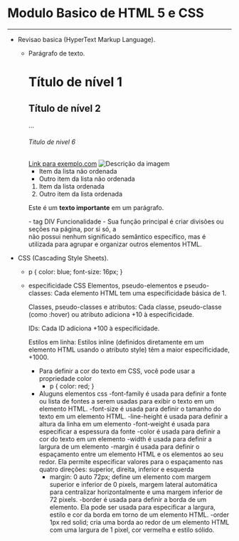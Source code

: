# Modulo Basico de HTML 5 e CSS
---

- Revisao basica (HyperText Markup Language).
    - <p>Parágrafo de texto.</p>
      <h1>Título de nível 1</h1>
      <h2>Título de nível 2</h2>
      ...
      <h6>Titulo de nivel 6</h6>
      <a href="https://www.exemplo.com">Link para exemplo.com</a>
      <img src="caminho/para/imagem.jpg" alt="Descrição da imagem">
      <ul>
          <li>Item da lista não ordenada</li>   
            <li>Outro item da lista não ordenada</li>
      </ul>
        <ol>
            <li>Item da lista ordenada</li>
            <li>Outro item da lista ordenada</li>
        </ol>
      <p>Este é um <strong>texto importante</strong> em um parágrafo.</p>
      - tag DIV Funcionalidade
        - Sua função principal é criar divisões ou seções na página, por si só, a <div> não possui nenhum significado semântico específico, mas é utilizada para agrupar e organizar outros elementos HTML.
      
    
- CSS (Cascading Style Sheets).
  - p {
      color: blue;
      font-size: 16px;
      }
  - especificidade CSS
      Elementos, pseudo-elementos e pseudo-classes: Cada elemento HTML tem uma especificidade básica de 1.

      Classes, pseudo-classes e atributos: Cada classe, pseudo-classe (como :hover) ou atributo adiciona +10 à especificidade.

      IDs: Cada ID adiciona +100 à especificidade.

      Estilos em linha: Estilos inline (definidos diretamente em um elemento HTML usando o atributo style) têm a maior especificidade, +1000.

    - Para definir a cor do texto em CSS, você pode usar a propriedade color 
      -  p {
              color: red;
            }  
    - Aluguns elementos css
      -font-family é usada para definir a fonte ou lista de fontes a serem usadas para exibir o texto em um elemento HTML.
      -font-size é usada para definir o tamanho do texto em um elemento HTML.
      -line-height é usada para definir a altura da linha em um elemento
      -font-weight é usada para especificar a espessura da fonte 
      -color é usada para definir a cor do texto em um elemento 
      -width é usada para definir a largura de um elemento
      -margin é usada para definir o espaçamento entre um elemento HTML e os elementos ao seu redor. Ela permite especificar valores para o espaçamento nas quatro direções: superior, direita, inferior e esquerda
        - margin: 0 auto 72px; define um elemento com margem superior e inferior de 0 pixels, margem lateral automática para centralizar horizontalmente e uma margem inferior de 72 pixels.
      -border é usada para definir a borda de um elemento. Ela pode ser usada para especificar a largura, estilo e cor da borda em torno de um elemento HTML.
        -order 1px red solid; cria uma borda ao redor de um elemento HTML com uma largura de 1 pixel, cor vermelha e estilo sólido.
      